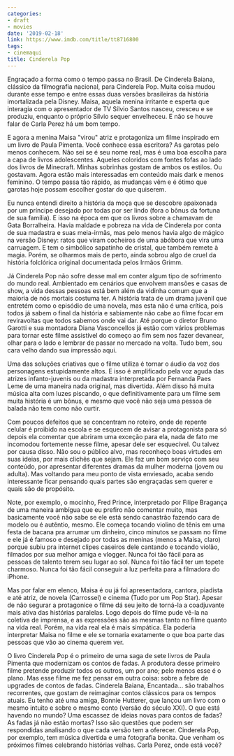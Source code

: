 ```yaml
---
categories:
- draft
- movies
date: '2019-02-18'
link: https://www.imdb.com/title/tt8716800
tags:
- cinemaqui
title: Cinderela Pop
---
```


Engraçado a forma como o tempo passa no Brasil. De Cinderela Baiana, clássico da filmografia nacional, para Cinderela Pop. Muita coisa mudou durante esse tempo e entre essas duas versões brasileiras da história imortalizada pela Disney. Maisa, aquela menina irritante e esperta que interagia com o apresentador de TV Sílvio Santos nasceu, cresceu e se produziu, enquanto o próprio Sílvio sequer envelheceu. E não se houve falar de Carla Perez há um bom tempo.

E agora a menina Maisa "virou" atriz e protagoniza um filme inspirado em um livro de Paula Pimenta. Você conhece essa escritora? As garotas pelo menos conhecem. Não sei se é seu nome real, mas é uma boa escolha para a capa de livros adolescentes. Aqueles coloridos com fontes fofas ao lado dos livros de Minecraft. Minhas sobrinhas gostam de ambos os estilos. Ou gostavam. Agora estão mais interessadas em conteúdo mais dark e menos feminino. O tempo passa tão rápido, as mudanças vêm e é ótimo que garotas hoje possam escolher gostar do que quiserem.

Eu nunca entendi direito a história da moça que se descobre apaixonada por um príncipe desejado por todas por ser lindo (fora o bônus da fortuna de sua família). E isso na época em que os livros sobre a chamavam de Gata Borralheira. Havia maldade e pobreza na vida de Cinderela por conta de sua madastra e suas meia-irmãs, mas pelo menos havia algo de mágico na versão Disney: ratos que viram cocheiros de uma abóbora que vira uma carruagem. E tem o simbólico sapatinho de cristal, que também remete à magia. Porém, se olharmos mais de perto, ainda sobrou algo de cruel da história folclórica original documentada pelos Irmãos Grimm.

Já Cinderela Pop não sofre desse mal em conter algum tipo de sofrimento do mundo real. Ambientado em cenários que envolvem mansões e casas de show, a vida dessas pessoas está bem além da vidinha comum que a maioria de nós mortais costuma ter. A história trata de um drama juvenil que entretém como o episódio de uma novela, mas esta não é uma crítica, pois todos já sabem o final da história e sabiamente não cabe ao filme focar em reviravoltas que todos sabemos onde vai dar. Até porque o diretor Bruno Garotti e sua montadora Diana Vasconcellos já estão com vários problemas para tornar este filme assistível do começo ao fim sem nos fazer devanear, olhar para o lado e lembrar de passar no mercado na volta. Tudo bem, sou cara velho dando sua impressão aqui.

Uma das soluções criativas que o filme utiliza é tornar o áudio da voz dos personagens estupidamente altos. E isso é amplificado pela voz aguda das atrizes infanto-juvenis ou da madastra interpretada por Fernanda Paes Leme de uma maneira nada original, mas divertida. Além disso há muita música alta com luzes piscando, o que definitivamente para um filme sem muita história é um bônus, e mesmo que você não seja uma pessoa de balada não tem como não curtir.

Com poucos defeitos que se concentram no roteiro, onde de repente celular é proibido na escola e se esquecem de avisar a protagonista para só depois ela comentar que abriram uma exceção para ela, nada de fato me incomodou fortemente nesse filme, apesar dele ser esquecível. Ou talvez por causa disso. Não sou o público alvo, mas reconheço boas virtudes em suas ideias, por mais clichês que sejam. Ele faz um bom serviço com seu conteúdo, por apresentar diferentes dramas da mulher moderna (jovem ou adulta). Mas voltando para meu ponto de vista enviesado, acaba sendo interessante ficar pensando quais partes são engraçadas sem querer e quais são de propósito.

Note, por exemplo, o mocinho, Fred Prince, interpretado por Filipe Bragança de uma maneira ambígua que eu prefiro não comentar muito, mas basicamente você não sabe se ele está sendo canastrão fazendo cara de modelo ou é autêntio, mesmo. Ele começa tocando violino de tênis em uma festa de bacana pra arrumar um dinheiro, cinco minutos se passam no filme e ele já é famoso e desejado por todas as meninas (menos a Maisa, claro) porque subiu pra internet clipes caseiros dele cantando e tocando violão, filmados por sua melhor amiga e vlogger. Nunca foi tão fácil para as pessoas de talento terem seu lugar ao sol. Nunca foi tão fácil ter um topete charmoso. Nunca foi tão fácil conseguir a luz perfeita para a filmadora do iPhone.

Mas por falar em elenco, Maisa é ou já foi apresentadora, cantora, piadista e até atriz, de novela (Carrossel) e cinema (Tudo por um Pop Star). Apesar de não segurar a protagonice o filme dá seu jeito de torná-la a coadjuvante mais ativa das histórias paralelas. Logo depois do filme pude vê-la na coletiva de imprensa, e as expressões são as mesmas tanto no filme quanto na vida real. Porém, na vida real ela é mais simpática. Ela poderia interpretar Maisa no filme e ele se tornaria exatamente o que boa parte das pessoas que vão ao cinema querem ver.

O livro Cinderela Pop é o primeiro de uma saga de sete livros de Paula Pimenta que modernizam os contos de fadas. A produtora desse primeiro filme pretende produzir todos os outros, um por ano; pelo menos esse é o plano. Mas esse filme me fez pensar em outra coisa: sobre a febre de upgrades de contos de fadas. Cinderela Baiana, Encantada... são trabalhos recorrentes, que gostam de reimaginar contos clássicos para os tempos atuais. Eu tenho até uma amiga, Bonnie Hutterer, que lançou um livro com o mesmo intuito e sobre o mesmo conto (versão do século XXI). O que está havendo no mundo? Uma escassez de ideias novas para contos de fadas? As fadas já não estão mortas? Isso são questões que podem ser respondidas analisando o que cada versão tem a oferecer. Cinderela Pop, por exemplo, tem música divertida e uma fotografia bonita. Que venham os próximos filmes celebrando histórias velhas. Carla Perez, onde está você?